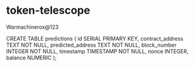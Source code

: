 # token-telescope
Warmachinerox@123

CREATE TABLE predictions (
    id SERIAL PRIMARY KEY,
    contract_address TEXT NOT NULL,
    predicted_address TEXT NOT NULL,
    block_number INTEGER NOT NULL,
    timestamp TIMESTAMP NOT NULL,
    nonce INTEGER,
    balance NUMERIC
);